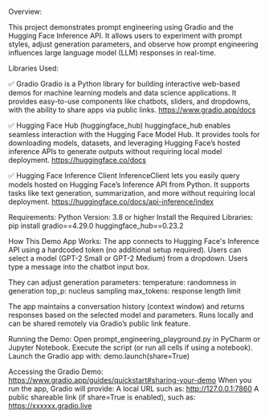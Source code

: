 Overview:

This project demonstrates prompt engineering using Gradio and the Hugging Face Inference API. 
It allows users to experiment with prompt styles, adjust generation parameters, and observe how prompt engineering influences large language model (LLM) responses in real-time.

Libraries Used:

✅ Gradio
Gradio is a Python library for building interactive web-based demos for machine learning models and data science applications. 
It provides easy-to-use components like chatbots, sliders, and dropdowns, with the ability to share apps via public links.
https://www.gradio.app/docs


✅ Hugging Face Hub (huggingface_hub)
huggingface_hub enables seamless interaction with the Hugging Face Model Hub. 
It provides tools for downloading models, datasets, and leveraging Hugging Face’s hosted inference APIs to generate outputs without requiring local model deployment.
https://huggingface.co/docs


✅ Hugging Face Inference Client
InferenceClient lets you easily query models hosted on Hugging Face’s Inference API from Python. 
It supports tasks like text generation, summarization, and more without requiring local deployment.
https://huggingface.co/docs/api-inference/index

Requirements:
Python Version: 3.8 or higher
Install the Required Libraries:
pip install gradio==4.29.0 huggingface_hub==0.23.2


How This Demo App Works:
The app connects to Hugging Face's Inference API using a hardcoded token (no additional setup required).
Users can select a model (GPT-2 Small or GPT-2 Medium) from a dropdown.
Users type a message into the chatbot input box.

They can adjust generation parameters:
temperature: randomness in generation
top_p: nucleus sampling
max_tokens: response length limit

The app maintains a conversation history (context window) and returns responses based on the selected model and parameters.
Runs locally and can be shared remotely via Gradio’s public link feature.


Running the Demo:
Open prompt_engineering_playground.py in PyCharm or Jupyter Notebook.
Execute the script (or run all cells if using a notebook).
Launch the Gradio app with:
demo.launch(share=True)


Accessing the Gradio Demo: https://www.gradio.app/guides/quickstart#sharing-your-demo
When you run the app, Gradio will provide:
A local URL such as:
http://127.0.0.1:7860
A public shareable link (if share=True is enabled), such as:
https://xxxxxx.gradio.live



